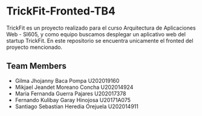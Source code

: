 # TrickFit-Fronted-TB4
TrickFit es un proyecto realizado para el curso Arquitectura de Aplicaciones Web - SI605, y como equipo buscamos desplegar un aplicativo web del startup TrickFit. En este repositorio se encuentra unicamente el fronted del proyecto mencionado. 

## Team Members

- Gilma Jhojanny Baca Pompa              U202019160
- Mikjael Jeandet Moreano Concha         U202014924
- Maria Fernanda Guerra Pajares          U202017378
- Fernando Kulibay Garay Hinojosa        U20171A075
- Santiago Sebastian Heredia Orejuela    U202014911